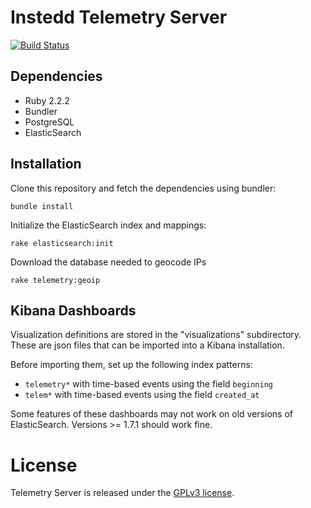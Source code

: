 # Instedd Telemetry Server

[![Build Status](https://travis-ci.org/instedd/telemetry_server.svg?branch=master)](https://travis-ci.org/instedd/telemetry_server)

## Dependencies

* Ruby 2.2.2
* Bundler
* PostgreSQL
* ElasticSearch

## Installation

Clone this repository and fetch the dependencies using bundler:

```
bundle install
```

Initialize the ElasticSearch index and mappings:

```
rake elasticsearch:init
```

Download the database needed to geocode IPs

```
rake telemetry:geoip
```

## Kibana Dashboards

Visualization definitions are stored in the "visualizations" subdirectory. These are json files that can be imported into a Kibana installation.

Before importing them, set up the following index patterns:

   * `telemetry*` with time-based events using the field `beginning`
   * `telem*` with time-based events using the field `created_at`


Some features of these dashboards may not work on old versions of ElasticSearch. Versions >= 1.7.1 should work fine.

# License

Telemetry Server is released under the [GPLv3 license](LICENSE).

